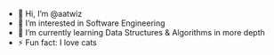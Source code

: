 - 👋 Hi, I’m @aatwiz
- 👀 I’m interested in Software Engineering
- 🌱 I’m currently learning Data Structures & Algorithms in more depth
- ⚡ Fun fact: I love cats

<!---
aatwiz/aatwiz is a ✨ special ✨ repository because its `README.md` (this file) appears on your GitHub profile.
You can click the Preview link to take a look at your changes.
--->
